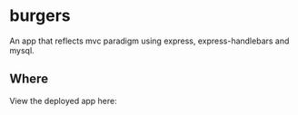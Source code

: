 # burgers
An app that reflects mvc paradigm using express, express-handlebars and mysql.

## Where
View the deployed app here: 